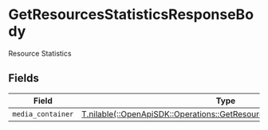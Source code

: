 # GetResourcesStatisticsResponseBody

Resource Statistics


## Fields

| Field                                                                                                                                        | Type                                                                                                                                         | Required                                                                                                                                     | Description                                                                                                                                  |
| -------------------------------------------------------------------------------------------------------------------------------------------- | -------------------------------------------------------------------------------------------------------------------------------------------- | -------------------------------------------------------------------------------------------------------------------------------------------- | -------------------------------------------------------------------------------------------------------------------------------------------- |
| `media_container`                                                                                                                            | [T.nilable(::OpenApiSDK::Operations::GetResourcesStatisticsMediaContainer)](../../models/operations/getresourcesstatisticsmediacontainer.md) | :heavy_minus_sign:                                                                                                                           | N/A                                                                                                                                          |